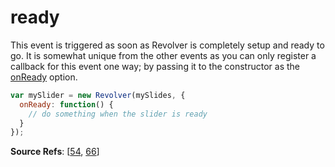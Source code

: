 # ready

This event is triggered as soon as Revolver is completely setup and ready to go. It is somewhat unique from the other events as you can only register a callback for this event one way; by passing it to the constructor as the [onReady](docs/revolver.options.onready.md) option.

```javascript
var mySlider = new Revolver(mySlides, {
  onReady: function() {
    // do something when the slider is ready
  }
});
```

**Source Refs**: [[54](coffee/revolver.coffee#L54), [66](coffee/revolver.coffee#L66)]

